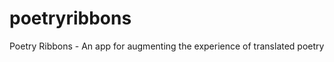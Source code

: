 poetryribbons
=============

Poetry Ribbons - An app for augmenting the experience of translated poetry
